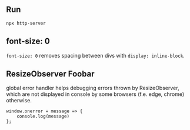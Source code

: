 ## Run
    npx http-server

## font-size: 0
`font-size: 0` removes spacing between divs with `display: inline-block`.

## ResizeObserver Foobar
global error handler helps debugging errors thrown by ResizeObserver, which are not displayed in console by some browsers (f.e. edge, chrome) otherwise.

    window.onerror = message => {
        console.log(message)
    };